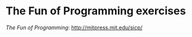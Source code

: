 The Fun of Programming exercises
================================

*The Fun of Programming*: http://mitpress.mit.edu/sicp/
